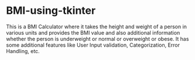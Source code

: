 # BMI-using-tkinter
This is a BMI Calculator where it takes the height and weight of a person in various units and provides the BMI value and also additional information whether the person is underweight or normal or overweight or obese.
It has some additional features like User Input validation, Categorization, Error Handling, etc.
